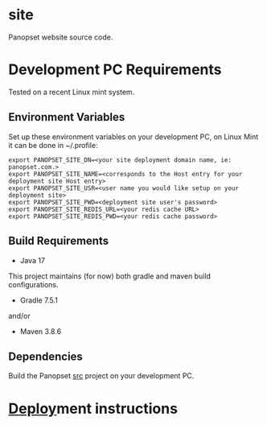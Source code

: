 # site

Panopset website source code.


# Development PC Requirements


Tested on a recent Linux mint system.


## Environment Variables

Set up these environment variables on your development PC, on Linux Mint it can be done in ~/.profile:


    export PANOPSET_SITE_DN=<your site deployment domain name, ie: panopset.com.>
    export PANOPSET_SITE_NAME=<corresponds to the Host entry for your deployment site Host entry>
    export PANOPSET_SITE_USR=<user name you would like setup on your deployment site>
    export PANOPSET_SITE_PWD=<deployment site user's password>
    export PANOPSET_SITE_REDIS_URL=<your redis cache URL>
    export PANOPSET_SITE_REDIS_PWD=<your redis cache password>


## Build Requirements

* Java 17

This project maintains (for now) both gradle and maven build configurations.

* Gradle 7.5.1 

and/or

* Maven 3.8.6


## Dependencies

Build the Panopset [src](https://github.com/panopset/src) project on your development PC.


# [Deploy](docs/deploy.md)ment instructions
